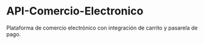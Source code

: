 # API-Comercio-Electronico
 Plataforma de comercio electrónico con integración de carrito y pasarela de pago.
